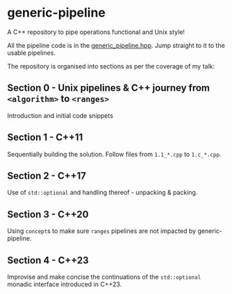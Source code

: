 # generic-pipeline
A C++ repository to pipe operations functional and Unix style!

All the pipeline code is in the [generic_pipeline.hpp](/inc/generic_pipeline.hpp). Jump straight to it to the usable pipelines. 

The repository is organised into sections as per the coverage of my talk:

## Section 0 - Unix pipelines & C++ journey from `<algorithm>` to `<ranges>`
Introduction and initial code snippets

## Section 1 - C++11
Sequentially building the solution. Follow files from `1.1_*.cpp` to `1.c_*.cpp`.

## Section 2 - C++17
Use of `std::optional` and handling thereof - unpacking & packing.

## Section 3 - C++20
Using `concept`s to make sure `ranges` pipelines are not impacted by generic-pipeline. 

## Section 4 - C++23
Improvise and make concise the continuations of the `std::optional` monadic interface introduced in C++23.
